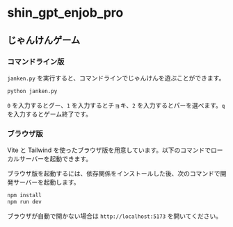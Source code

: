 # shin_gpt_enjob_pro

## じゃんけんゲーム


### コマンドライン版


`janken.py` を実行すると、コマンドラインでじゃんけんを遊ぶことができます。

```bash
python janken.py
```

`0` を入力するとグー、`1` を入力するとチョキ、`2` を入力するとパーを選べます。`q` を入力するとゲーム終了です。


### ブラウザ版
Vite と Tailwind を使ったブラウザ版を用意しています。以下のコマンドでローカルサーバーを起動できます。


ブラウザ版を起動するには、依存関係をインストールした後、次のコマンドで開発サーバーを起動します。


```bash
npm install
npm run dev
```


ブラウザが自動で開かない場合は `http://localhost:5173` を開いてください。

